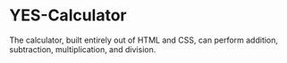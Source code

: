 # YES-Calculator
The calculator, built entirely out of HTML and CSS, can perform addition, subtraction, multiplication, and division.
